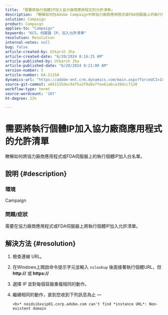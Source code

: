 ```yaml
---
title: 「需要將執行個體IP加入協力廠商應用程式的允許清單」
description: 「瞭解如何在Adobe Campaign中將協力廠商應用程式或FDA伺服器上的執行個體IP加入白名單。」
solution: Campaign
product: Campaign
applies-to: "Campaign"
keywords: "KCS，伺服器 IP，加入允許清單"
resolution: Resolution
internal-notes: null
bug: false
article-created-by: Utkarsh Jha
article-created-date: "6/20/2024 8:16:25 AM"
article-published-by: Utkarsh Jha
article-published-date: "6/20/2024 8:21:00 AM"
version-number: 5
article-number: KA-21150
dynamics-url: "https://adobe-ent.crm.dynamics.com/main.aspx?forceUCI=1&pagetype=entityrecord&etn=knowledgearticle&id=49205361-dd2e-ef11-840a-00224809e160"
source-git-commit: a041535dec9475a3f9a9a7fee61a6ca39dcc7120
workflow-type: tm+mt
source-wordcount: '107'
ht-degree: 22%

---
```


# 需要將執行個體IP加入協力廠商應用程式的允許清單


瞭解如何將協力廠商應用程式或FDA伺服器上的執行個體IP加入白名單。

## 說明 {#description}


### <b>環境</b>

Campaign

### <b>問題/症狀</b>

需要在協力廠商應用程式或FDA伺服器上將執行個體IP加入允許清單。


## 解決方法 {#resolution}


1. 檢查連線 URL。
2. 在Windows上開啟命令提示字元並輸入 `nslookup` 後面接著執行個體URL，但<b> http://</b> 或<b> https://</b>
3. 選擇 IP 並對每個容器重複相同的動作。
4. 繼續相同的動作，直到您收到下列訊息為止 — 

   `<b>* noidsibxvip01.corp.adobe.com can't find *instance URL*: Non-existent domain`

